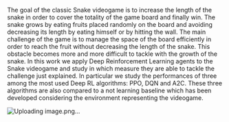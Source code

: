 The goal of the classic Snake videogame is to increase the length of the snake in order to cover the totality of the game board and finally win. The snake grows by eating fruits placed randomly on the board and avoiding decreasing its length by eating himself or by hitting the wall. The main challenge of the game is to manage the space of the board efficiently in order to reach the fruit without decreasing the length of the snake. This obstacle becomes more and more difficult to tackle with the growth of the snake. In this work we apply Deep Reinforcement Learning agents to the Snake videogame and study in which measure they are able to tackle the challenge just explained. In particular we study the performances of three among the most used Deep RL algorithms: PPO, DQN and A2C. These three algorithms are also compared to a not learning baseline which has been developed considering the environment representing the videogame.

![Uploading image.png…]()

